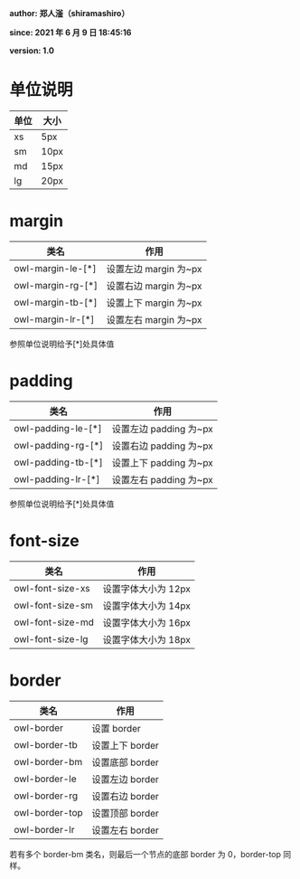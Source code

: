 **author: 郑人滏（shiramashiro）**

**since: 2021 年 6 月 9 日 18:45:16**

**version: 1.0**

# 单位说明

| 单位 | 大小 |
| ---- | ---- |
| xs   | 5px  |
| sm   | 10px |
| md   | 15px |
| lg   | 20px |

# margin

| 类名              | 作用                  |
| ----------------- | --------------------- |
| owl-margin-le-[*] | 设置左边 margin 为~px |
| owl-margin-rg-[*] | 设置右边 margin 为~px |
| owl-margin-tb-[*] | 设置上下 margin 为~px |
| owl-margin-lr-[*] | 设置左右 margin 为~px |

参照单位说明给予[*]处具体值

# padding

| 类名               | 作用                   |
| ------------------ | ---------------------- |
| owl-padding-le-[*] | 设置左边 padding 为~px |
| owl-padding-rg-[*] | 设置右边 padding 为~px |
| owl-padding-tb-[*] | 设置上下 padding 为~px |
| owl-padding-lr-[*] | 设置左右 padding 为~px |

参照单位说明给予[*]处具体值

# font-size

| 类名             | 作用                |
| ---------------- | ------------------- |
| owl-font-size-xs | 设置字体大小为 12px |
| owl-font-size-sm | 设置字体大小为 14px |
| owl-font-size-md | 设置字体大小为 16px |
| owl-font-size-lg | 设置字体大小为 18px |

# border

| 类名           | 作用            |
| -------------- | --------------- |
| owl-border     | 设置 border     |
| owl-border-tb  | 设置上下 border |
| owl-border-bm  | 设置底部 border |
| owl-border-le  | 设置左边 border |
| owl-border-rg  | 设置右边 border |
| owl-border-top | 设置顶部 border |
| owl-border-lr  | 设置左右 border |

若有多个 border-bm 类名，则最后一个节点的底部 border 为 0，border-top 同样。
